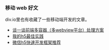 
### 移动 web 好文
div.io里也有收藏了一些移动端开发的文章。
- [谈一谈前端多容器（多webview平台）处理方案](http://www.cnblogs.com/yexiaochai/p/5204847.html?hmsr=toutiao.io&utm_medium=toutiao.io&utm_source=toutiao.io)
- [我的h5最佳实践](http://mp.weixin.qq.com/s?__biz=MzAxMTU0NTc4Nw==&mid=222892082&idx=1&sn=ba1cdb42b43fbec08e4328c5080774e5&scene=25#wechat_redirect)
- [微信h5快速开发框架推荐](https://mp.weixin.qq.com/s?__biz=MzAxMTU0NTc4Nw==&mid=411526365&idx=1&sn=fe1c1857a27f8c1f17b07b0d167acf43&scene=0&key=710a5d99946419d978389fc96e2d7d0849708da152891ee2626886b854aa284d88d5d2660eaa6ab374397aab1021580a&ascene=0&uin=NzQzNjE4MTIw&devicetype=iMac+MacBookPro11%2C3+OSX+OSX+10.11.3+build(15D21)&version=11020201&pass_ticket=u%2BT0YefuOIF4FRNDJ4b8r2a4zYrxLKopwYkziqQwn69NWwoteJ9GmEqVmlcZVStJ)

